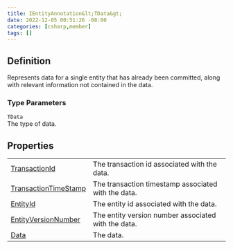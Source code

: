 ```yaml
---
title: IEntityAnnotation&lt;TData&gt;
date: 2022-12-05 00:51:26 -08:00
categories: [csharp,member]
tags: []
---
```


## Definition

Represents data for a single entity that has already been committed, along with relevant information not contained
in the data.

### Type Parameters
`TData`<br />The type of data.
## Properties
<table><tr><td><!--/posts/csharp.member.entitydb.abstractions.annotations.ientityannotation`1.transactionid/--><a href='#'>TransactionId</a></td><td>
The transaction id associated with the data.
</td></tr><tr><td><!--/posts/csharp.member.entitydb.abstractions.annotations.ientityannotation`1.transactiontimestamp/--><a href='#'>TransactionTimeStamp</a></td><td>
The transaction timestamp associated with the data.
</td></tr><tr><td><!--/posts/csharp.member.entitydb.abstractions.annotations.ientityannotation`1.entityid/--><a href='#'>EntityId</a></td><td>
The entity id associated with the data.
</td></tr><tr><td><!--/posts/csharp.member.entitydb.abstractions.annotations.ientityannotation`1.entityversionnumber/--><a href='#'>EntityVersionNumber</a></td><td>
The entity version number associated with the data.
</td></tr><tr><td><!--/posts/csharp.member.entitydb.abstractions.annotations.ientityannotation`1.data/--><a href='#'>Data</a></td><td>
The data.
</td></tr></table>
